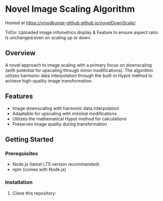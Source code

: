 # Novel Image Scaling Algorithm
Hosted at https://vinodkumar-github.github.io/novelDownScale/

ToDo: Uploaded image infometrics display & Feature to ensure aspect ratio is unchanged even on scaling up or down.
## Overview
A novel approach to image scaling with a primary focus on downscaling (with potential for upscaling through minor modifications). The algorithm utilizes harmonic data interpolation through the built-in Hypot method to achieve high-quality image transformation.

## Features
- Image downscaling with harmonic data interpolation
- Adaptable for upscaling with minimal modifications
- Utilizes the mathematical Hypot method for calculations
- Preserves image quality during transformation

## Getting Started

### Prerequisites
- Node.js (latest LTS version recommended)
- npm (comes with Node.js)

### Installation
1. Clone this repository:
